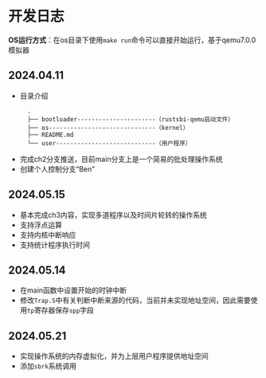 # 开发日志

**OS运行方式**：在os目录下使用`make run`命令可以直接开始运行，基于qemu7.0.0模拟器

## 2024.04.11

- 目录介绍
  ```
    .  
    ├── bootloader----------------------（rustsbi-qemu启动文件）  
    ├── os------------------------------（kernel）  
    ├── README.md  
    └── user----------------------------（用户程序）
  ``` 
- 完成ch2分支推送，目前main分支上是一个简易的批处理操作系统
- 创建个人控制分支“Ben”

## 2024.05.15

- 基本完成ch3内容，实现多道程序以及时间片轮转的操作系统
- 支持浮点运算
- 支持内核中断响应
- 支持统计程序执行时间
  
## 2024.05.14

- 在main函数中设置开始的时钟中断
- 修改`Trap.S`中有关判断中断来源的代码，当前并未实现地址空间，因此需要使用`tp`寄存器保存`spp`字段
  
## 2024.05.21

- 实现操作系统的内存虚拟化，并为上层用户程序提供地址空间
- 添加`sbrk`系统调用
